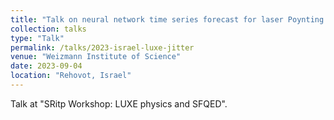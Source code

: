 ```yaml
---
title: "Talk on neural network time series forecast for laser Poynting jitter"
collection: talks
type: "Talk"
permalink: /talks/2023-israel-luxe-jitter
venue: "Weizmann Institute of Science"
date: 2023-09-04
location: "Rehovot, Israel"
---
```


Talk at "SRitp Workshop: LUXE physics and SFQED".
